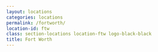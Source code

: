 ```yaml
---
layout: locations
categories: locations
permalink: /fortworth/
location-id: ftw
class: section-locations location-ftw logo-black-black
title: Fort Worth
---
```

